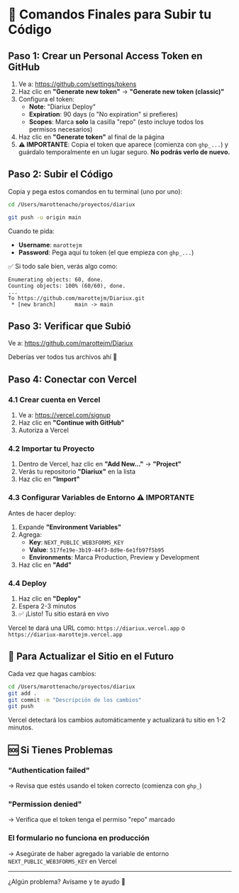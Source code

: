 # 🚀 Comandos Finales para Subir tu Código

## Paso 1: Crear un Personal Access Token en GitHub

1. Ve a: https://github.com/settings/tokens
2. Haz clic en **"Generate new token"** → **"Generate new token (classic)"**
3. Configura el token:
   - **Note**: "Diariux Deploy"
   - **Expiration**: 90 days (o "No expiration" si prefieres)
   - **Scopes**: Marca **solo** la casilla "repo" (esto incluye todos los permisos necesarios)
4. Haz clic en **"Generate token"** al final de la página
5. **⚠️ IMPORTANTE**: Copia el token que aparece (comienza con `ghp_...`) y guárdalo temporalmente en un lugar seguro. **No podrás verlo de nuevo.**

## Paso 2: Subir el Código

Copia y pega estos comandos en tu terminal (uno por uno):

```bash
cd /Users/marottenacho/proyectos/diariux
```

```bash
git push -u origin main
```

Cuando te pida:
- **Username**: `marottejm`
- **Password**: Pega aquí tu token (el que empieza con `ghp_...`)

✅ Si todo sale bien, verás algo como:
```
Enumerating objects: 60, done.
Counting objects: 100% (60/60), done.
...
To https://github.com/marottejm/Diariux.git
 * [new branch]      main -> main
```

## Paso 3: Verificar que Subió

Ve a: https://github.com/marottejm/Diariux

Deberías ver todos tus archivos ahí 🎉

## Paso 4: Conectar con Vercel

### 4.1 Crear cuenta en Vercel
1. Ve a: https://vercel.com/signup
2. Haz clic en **"Continue with GitHub"**
3. Autoriza a Vercel

### 4.2 Importar tu Proyecto
1. Dentro de Vercel, haz clic en **"Add New..."** → **"Project"**
2. Verás tu repositorio **"Diariux"** en la lista
3. Haz clic en **"Import"**

### 4.3 Configurar Variables de Entorno ⚠️ IMPORTANTE
Antes de hacer deploy:

1. Expande **"Environment Variables"**
2. Agrega:
   - **Key**: `NEXT_PUBLIC_WEB3FORMS_KEY`
   - **Value**: `517fe19e-3b19-44f3-8d9e-6e1fb97f5b95`
   - **Environments**: Marca Production, Preview y Development
3. Haz clic en **"Add"**

### 4.4 Deploy
1. Haz clic en **"Deploy"**
2. Espera 2-3 minutos
3. ✅ ¡Listo! Tu sitio estará en vivo

Vercel te dará una URL como: `https://diariux.vercel.app` o `https://diariux-marottejm.vercel.app`

## 🔄 Para Actualizar el Sitio en el Futuro

Cada vez que hagas cambios:

```bash
cd /Users/marottenacho/proyectos/diariux
git add .
git commit -m "Descripción de los cambios"
git push
```

Vercel detectará los cambios automáticamente y actualizará tu sitio en 1-2 minutos.

## 🆘 Si Tienes Problemas

### "Authentication failed"
→ Revisa que estés usando el token correcto (comienza con `ghp_`)

### "Permission denied"
→ Verifica que el token tenga el permiso "repo" marcado

### El formulario no funciona en producción
→ Asegúrate de haber agregado la variable de entorno `NEXT_PUBLIC_WEB3FORMS_KEY` en Vercel

---

¿Algún problema? Avísame y te ayudo 🚀
